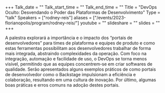 +++
Talk_date = ""
Talk_start_time = ""
Talk_end_time = ""
Title = "DevOps Oculto: Desvendando o Poder das Plataformas de Desenvolvimento"
Type = "talk"
Speakers = ["rodney-reis"]
aliases = ["/events/2023-florianopolis/program/rodney-reis/"]
youtube = ""
slideshare = ""
slides = ""
+++

A palestra explorará a importância e o impacto dos “portais de desenvolvedores” para times de plataforma e equipes de produto e como estas ferramentas possibilitam aos desenvolvedores trabalhar de forma mais integrada, abstraindo complexidades da operação. Com foco na integração, automação e facilidade de uso, o DevOps se torna menos visível, permitindo que as equipes concentrem-se em criar softwares de qualidade. Serão apresentados alguns exemplos práticos de como portais de desenvolvedor como o Backstage impulsionam a eficiência e colaboração, resultando em uma cultura de inovação. Por último, algumas boas práticas e erros comuns na adoção destes portais.
